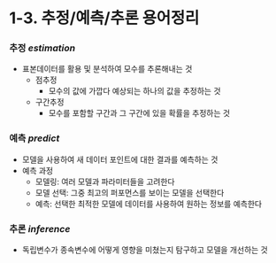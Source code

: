 # 1-3. 추정/예측/추론 용어정리

### 추정 $estimation$

- 표본데이터를 활용 및 분석하여 모수를 추론해내는 것
  - 점추정
    - 모수의 값에 가깝다 예상되는 하나의 값을 추정하는 것
  - 구간추정
    - 모수를 포함할 구간과 그 구간에 있을 확률을 추정하는 것

### 예측 $predict$

- 모델을 사용하여 새 데이터 포인트에 대한 결과를 예측하는 것
- 예측 과정
  - 모델링: 여러 모델과 파라미터들을 고려한다
  - 모델 선택: 그중 최고의 퍼포먼스를 보이는 모델을 선택한다
  - 예측: 선택한 최적한 모델에 데이터를 사용하여 원하는 정보를 예측한다

### 추론 $inference$

- 독립변수가 종속변수에 어떻게 영향을 미쳤는지 탐구하고 모델을 개선하는 것
